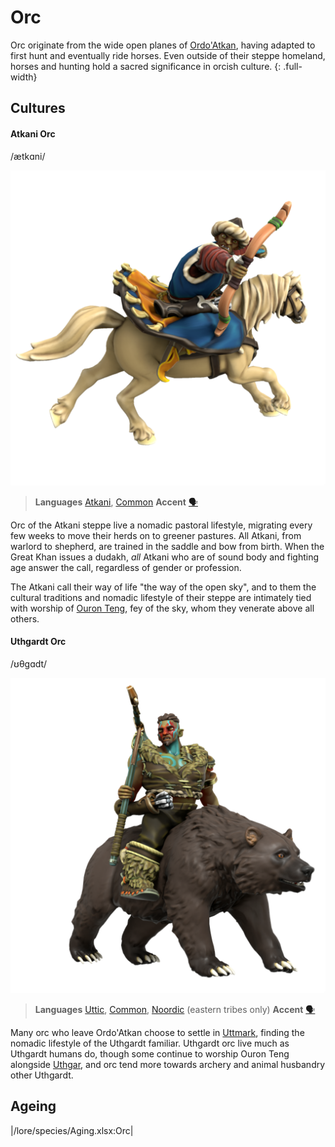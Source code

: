 # Orc

Orc originate from the wide open planes of [Ordo'Atkan](/places/ordo-atkan), having adapted to first hunt and eventually ride horses. Even outside of their steppe homeland, horses and hunting hold a sacred significance in orcish culture. 
{: .full-width}

## Cultures

#### Atkani Orc
/ætkɑni/

![](orc-atkani.png)

> **Languages** [Atkani](/lore/languages/atkani), [Common](/lore/languages/common)
> **Accent** [🗣️](https://www.dialectsarchive.com/mongolia-1)

Orc of the Atkani steppe live a nomadic pastoral lifestyle, migrating every few weeks to move their herds on to greener pastures. All Atkani, from warlord to shepherd, are trained in the saddle and bow from birth. When the Great Khan issues a dudakh, *all* Atkani who are of sound body and fighting age answer the call, regardless of gender or profession.

The Atkani call their way of life "the way of the open sky", and to them the cultural traditions and nomadic lifestyle of their steppe are intimately tied with worship of [Ouron Teng](/lore/cosmology/fey/ouron), fey of the sky, whom they venerate above all others.

#### Uthgardt Orc
/ʊθɡɑdt/

![](orc-uthgardt.png)

> **Languages** [Uttic](/lore/languages/uttic), [Common](/lore/languages/common), [Noordic](/lore/languages/noordic) (eastern tribes only)
> **Accent** [🗣️](https://www.dialectsarchive.com/iceland-2)

Many orc who leave Ordo'Atkan choose to settle in [Uttmark](/places/uttmark), finding the nomadic lifestyle of the Uthgardt familiar. Uthgardt orc live much as Uthgardt humans do, though some continue to worship Ouron Teng alongside [Uthgar](/lore/cosmology/daemons/apotheotes/Uthgar), and orc tend more towards archery and animal husbandry other Uthgardt.

## Ageing
|/lore/species/Aging.xlsx:Orc|